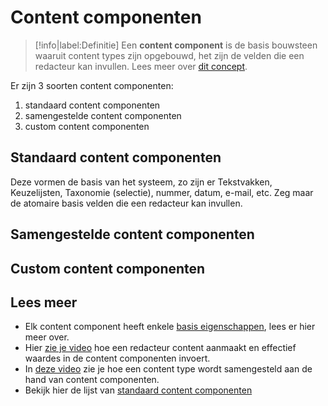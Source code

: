 # Content componenten

> [!info|label:Definitie]
> Een **content component** is de basis bouwsteen waaruit content types zijn opgebouwd, het zijn de velden die een redacteur kan invullen. Lees meer over [dit concept](/common/content/concepts?id=content-componenten).

Er zijn 3 soorten content componenten:
1. standaard content componenten
2. samengestelde content componenten
3. custom content componenten

## Standaard content componenten
Deze vormen de basis van het systeem, zo zijn er Tekstvakken, Keuzelijsten, Taxonomie (selectie), nummer, datum, e-mail, etc. Zeg maar de atomaire basis velden die een redacteur kan invullen.

## Samengestelde content componenten
## Custom content componenten

## Lees meer
* Elk content component heeft enkele [basis eigenschappen](/redactie/content/inrichten-cc-basis), lees er hier meer over.
* Hier [zie je video](https://watch.screencastify.com/v/cT6PcWKM6wmLkvyLUP4x ':target="_blank"') hoe een redacteur content aanmaakt en effectief waardes in de content componenten invoert. 
* In [deze video](https://watch.screencastify.com/v/ZjyAq5pCSHnIbBx61Ayx ':target="_blank"') zie je hoe een content type wordt samengesteld aan de hand van content componenten.
* Bekijk hier de lijst van [standaard content componenten](/redactie/content/inrichten-cc-standaard.md)

